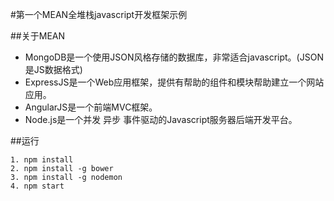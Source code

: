 #第一个MEAN全堆栈javascript开发框架示例

##关于MEAN

* MongoDB是一个使用JSON风格存储的数据库，非常适合javascript。(JSON是JS数据格式)
* ExpressJS是一个Web应用框架，提供有帮助的组件和模块帮助建立一个网站应用。
* AngularJS是一个前端MVC框架。
* Node.js是一个并发 异步 事件驱动的Javascript服务器后端开发平台。

##运行

    1. npm install
    2. npm install -g bower
    3. npm install -g nodemon
    4. npm start